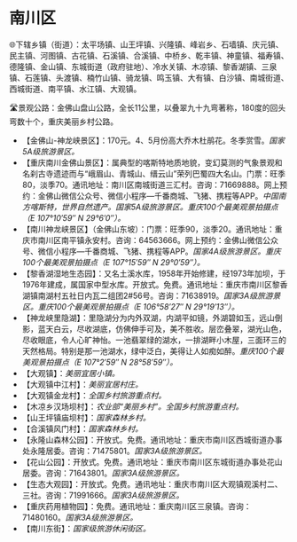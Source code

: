 # 南川区  
🌐下辖乡镇（街道）：太平场镇、山王坪镇、兴隆镇、峰岩乡、石墙镇、庆元镇、民主镇、河图镇、古花镇、石溪镇、合溪镇、中桥乡、乾丰镇、神童镇、福寿镇、德隆镇、金山镇、东城街道（政府驻地）、冷水关镇、木凉镇、黎香湖镇、三泉镇、石莲镇、头渡镇、楠竹山镇、骑龙镇、鸣玉镇、大有镇、白沙镇、南城街道、西城街道、南平镇、水江镇、大观镇。  
  
🛣️景观公路：金佛山盘山公路，全长11公里，以叠翠九十九弯著称，180度的回头弯数十个，重庆美丽乡村公路。  
  
* 【金佛山-神龙峡景区】：170元。4、5月份高大乔木杜鹃花。冬季赏雪。*国家5A级旅游景区。*
* 【重庆南川金佛山景区】：属典型的喀斯特地质地貌，变幻莫测的气象景观和名刹古寺遗迹而与“峨眉山、青城山、缙云山”荣列巴蜀四大名山。门票：旺季80，淡季70。通讯地址：南川区南城街道三汇村。咨询：71669888。网上预约：金佛山微信公众号、微信小程序—千番商城、飞猪、携程等APP。*中国南方喀斯特，世界自然遗产。国家5A级旅游景区。重庆100个最美观景拍摄点（E 107°10′59″ N 29°6′0″）。*  
* 【南川神龙峡景区】（金佛山东坡）：门票：旺季90，淡季20。通讯地址：重庆市南川区南平镇永安村。咨询：64563666。网上预约：金佛山微信公众号、微信小程序—千番商城、飞猪、携程等APP。*国家4A级旅游景区。重庆100个最美观景拍摄点（E 107°15′59″ N 29°0′59″）。*  
* 【黎香湖湿地生态园】：又名土溪水库，1958年开始修建，经1973年加坝，于1976年建成，属国家中型水库。开放式。免费。通讯地址：重庆市南川区黎香湖镇南湖村五社日内瓦二组团2#56号。咨询：71638919。*国家3A级旅游景区。重庆100个最美观景拍摄点（E 106°58′27″ N 29°19′13″）。*  
* 【神龙峡里隐湖】：里隐湖分为内外双湖，内湖平如镜，外湖碧如玉，远山倒影，蓝天白云，尽收湖底，仿佛伸手可及，美不胜收。层峦叠翠，湖光山色，尽收眼底，令人心旷神怡。一池翡翠绿的湖水，一排湖畔小木屋，三面环三的天然格局。特别是那一池湖水，绿中泛白，美得让人如痴如醉。*重庆100个最美观景拍摄点（E 107°2′59″ N 28°58′59″）。*
* 【大观镇】：*美丽宜居小镇。*
* 【大观镇中江村】：*美丽宜居村庄。*
* 【大观镇金龙村】：*全国乡村旅游重点村。*  
* 【木凉乡汉场坝村】：*农业部“美丽乡村”。全国乡村旅游重点村。*
* 【山王坪镇庙坝村】：*国家森林乡村。*
* 【合溪镇风门村】：*国家森林乡村。*
* 【永隆山森林公园】：开放式。免费。通讯地址：重庆市南川区西城街道办事处永隆居委。咨询：71475801。*国家3A级旅游景区。*  
* 【花山公园】：开放式。免费。通讯地址：重庆市南川区东城街道办事处花山居委。咨询：71643801。*国家3A级旅游景区。*  
* 【生态大观园】：开放式。免费。通讯地址：重庆市南川区大观镇观溪村二、三社。咨询：71991666。*国家3A级旅游景区。*  
* 【重庆药用植物园】：免费。通讯地址：重庆南川区三泉镇。咨询：71480160。*国家3A级旅游景区。*    
* 【南川东街】：*国家级旅游休闲街区。*